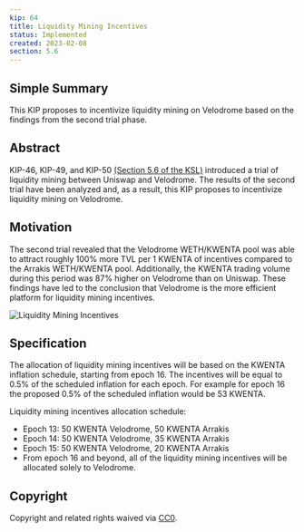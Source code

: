 ```yaml
---
kip: 64
title: Liquidity Mining Incentives
status: Implemented
created: 2023-02-08
section: 5.6
---
```


## Simple Summary
This KIP proposes to incentivize liquidity mining on Velodrome based on the findings from the second trial phase.

## Abstract
KIP-46, KIP-49, and KIP-50 [(Section 5.6 of the KSL)](../../sections/5.md#trial-liquidity-mining-on-velodrome) introduced a trial of liquidity mining between Uniswap and Velodrome. The results of the second trial have been analyzed and, as a result, this KIP proposes to incentivize liquidity mining on Velodrome.

## Motivation
The second trial revealed that the Velodrome WETH/KWENTA pool was able to attract roughly 100% more TVL per 1 KWENTA of incentives compared to the Arrakis WETH/KWENTA pool. Additionally, the KWENTA trading volume during this period was 87% higher on Velodrome than on Uniswap. These findings have led to the conclusion that Velodrome is the more efficient platform for liquidity mining incentives.

![Liquidity Mining Incentives](../../images/kip-64-liquidity-incentives.png)

## Specification
The allocation of liquidity mining incentives will be based on the KWENTA inflation schedule, starting from epoch 16. The incentives will be equal to 0.5% of the scheduled inflation for each epoch. For example for epoch 16 the proposed 0.5% of the scheduled inflation would be 53 KWENTA.

Liquidity mining incentives allocation schedule:

* Epoch 13: 50 KWENTA Velodrome, 50 KWENTA Arrakis 
* Epoch 14: 50 KWENTA Velodrome, 35 KWENTA Arrakis 
* Epoch 15: 50 KWENTA Velodrome, 20 KWENTA Arrakis
* From epoch 16 and beyond, all of the liquidity mining incentives will be allocated solely to Velodrome. 

## Copyright
Copyright and related rights waived via [CC0](https://creativecommons.org/publicdomain/zero/1.0/).